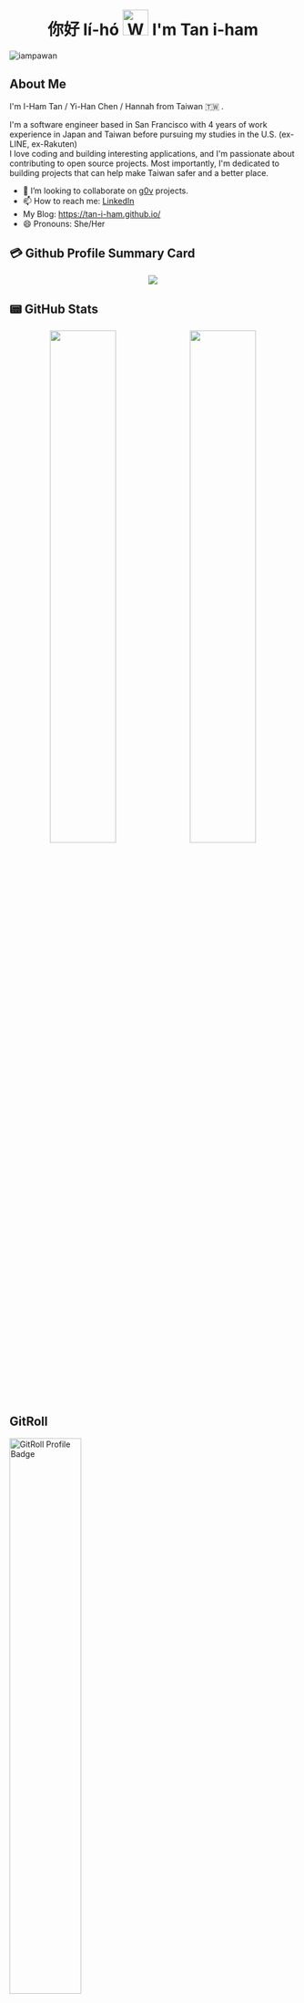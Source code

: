 <h1 align="center"> 你好 lí-hó <img src="https://raw.githubusercontent.com/nixin72/nixin72/master/wave.gif" 
         alt="Waving hand animated gif"
         height="45"
         width="45" /> I'm Tan i-ham</h1>
	 
<p align="left"> <img src="https://komarev.com/ghpvc/?username=tan-i-ham&label=Views&color=blue&style=plastic&style=for-the-badge" alt="iampawan" /> </p>

## About Me
I'm I-Ham Tan / Yi-Han Chen / Hannah from Taiwan 🇹🇼 . <br />

I'm a software engineer based in San Francisco with 4 years of work experience in Japan and Taiwan before pursuing my studies in the U.S. (ex-LINE, ex-Rakuten)  <br />
I love coding and building interesting applications, and I'm passionate about contributing to open source projects. Most importantly, I'm dedicated to building projects that can help make Taiwan safer and a better place.  <br />

- 👯 I’m looking to collaborate on [g0v](https://github.com/g0v) projects.
- 📫 How to reach me: [LinkedIn](https://www.linkedin.com/in/yihanchen-hannah/)
- My Blog: https://tan-i-ham.github.io/
- 😄 Pronouns: She/Her


## 💳 Github Profile Summary Card
<p align="center">
  <img src="https://github-profile-summary-cards.vercel.app/api/cards/profile-details?username=tan-i-ham&theme=nord_bright"/>
</p>

## 📟 GitHub Stats
<p align="center">
	<img width="48%" src="https://github-readme-stats.vercel.app/api?username=tan-i-ham&show_icons=true&theme=nord" />
	<img width="48%" src="https://github-readme-streak-stats.herokuapp.com/?user=tan-i-ham&theme=nord" />
</p>

## GitRoll

<a href="https://gitroll.io/profile/u0pT2cZDmLGQMYR3ULQl5itNaM1B3" target="_blank">
    <img width="50%" src="https://gitroll.io/api/badges/profiles/v1/u0pT2cZDmLGQMYR3ULQl5itNaM1B3" alt="GitRoll Profile Badge"/>
</a>
